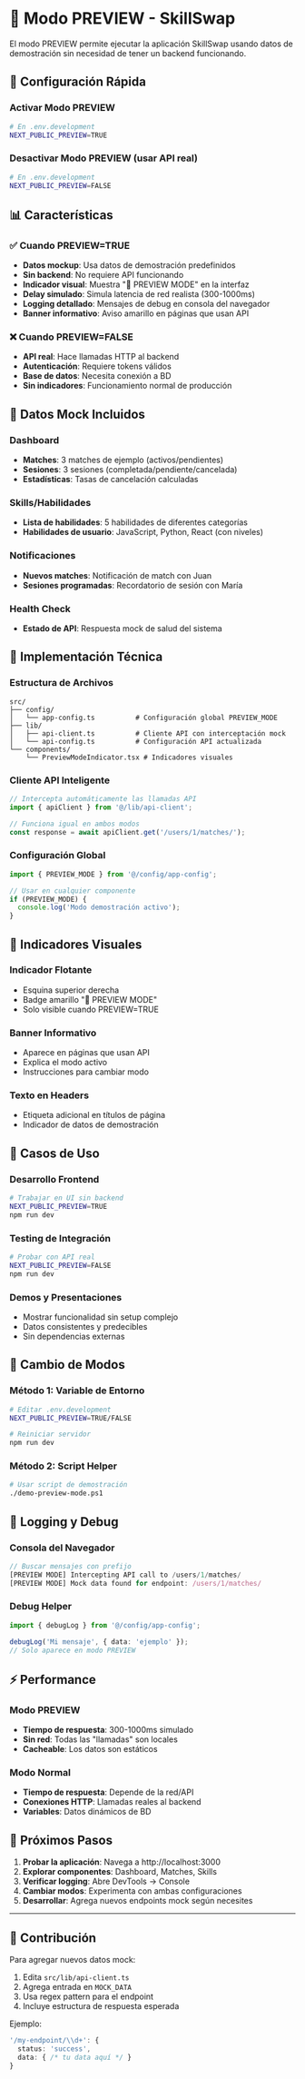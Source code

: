 # 🧪 Modo PREVIEW - SkillSwap

El modo PREVIEW permite ejecutar la aplicación SkillSwap usando datos de demostración sin necesidad de tener un backend funcionando.

## 🚀 Configuración Rápida

### Activar Modo PREVIEW

```bash
# En .env.development
NEXT_PUBLIC_PREVIEW=TRUE
```

### Desactivar Modo PREVIEW (usar API real)

```bash
# En .env.development  
NEXT_PUBLIC_PREVIEW=FALSE
```

## 📊 Características

### ✅ Cuando PREVIEW=TRUE

- **Datos mockup**: Usa datos de demostración predefinidos
- **Sin backend**: No requiere API funcionando
- **Indicador visual**: Muestra "🧪 PREVIEW MODE" en la interfaz
- **Delay simulado**: Simula latencia de red realista (300-1000ms)
- **Logging detallado**: Mensajes de debug en consola del navegador
- **Banner informativo**: Aviso amarillo en páginas que usan API

### ❌ Cuando PREVIEW=FALSE

- **API real**: Hace llamadas HTTP al backend
- **Autenticación**: Requiere tokens válidos
- **Base de datos**: Necesita conexión a BD
- **Sin indicadores**: Funcionamiento normal de producción

## 🎯 Datos Mock Incluidos

### Dashboard
- **Matches**: 3 matches de ejemplo (activos/pendientes)
- **Sesiones**: 3 sesiones (completada/pendiente/cancelada)
- **Estadísticas**: Tasas de cancelación calculadas

### Skills/Habilidades
- **Lista de habilidades**: 5 habilidades de diferentes categorías
- **Habilidades de usuario**: JavaScript, Python, React (con niveles)

### Notificaciones
- **Nuevos matches**: Notificación de match con Juan
- **Sesiones programadas**: Recordatorio de sesión con María

### Health Check
- **Estado de API**: Respuesta mock de salud del sistema

## 🔧 Implementación Técnica

### Estructura de Archivos

```
src/
├── config/
│   └── app-config.ts          # Configuración global PREVIEW_MODE
├── lib/
│   ├── api-client.ts          # Cliente API con interceptación mock
│   └── api-config.ts          # Configuración API actualizada
└── components/
    └── PreviewModeIndicator.tsx # Indicadores visuales
```

### Cliente API Inteligente

```typescript
// Intercepta automáticamente las llamadas API
import { apiClient } from '@/lib/api-client';

// Funciona igual en ambos modos
const response = await apiClient.get('/users/1/matches/');
```

### Configuración Global

```typescript
import { PREVIEW_MODE } from '@/config/app-config';

// Usar en cualquier componente
if (PREVIEW_MODE) {
  console.log('Modo demostración activo');
}
```

## 🎨 Indicadores Visuales

### Indicador Flotante
- Esquina superior derecha
- Badge amarillo "🧪 PREVIEW MODE"
- Solo visible cuando PREVIEW=TRUE

### Banner Informativo
- Aparece en páginas que usan API
- Explica el modo activo
- Instrucciones para cambiar modo

### Texto en Headers
- Etiqueta adicional en títulos de página
- Indicador de datos de demostración

## 🚀 Casos de Uso

### Desarrollo Frontend
```bash
# Trabajar en UI sin backend
NEXT_PUBLIC_PREVIEW=TRUE
npm run dev
```

### Testing de Integración
```bash
# Probar con API real
NEXT_PUBLIC_PREVIEW=FALSE
npm run dev
```

### Demos y Presentaciones
- Mostrar funcionalidad sin setup complejo
- Datos consistentes y predecibles
- Sin dependencias externas

## 🔄 Cambio de Modos

### Método 1: Variable de Entorno
```bash
# Editar .env.development
NEXT_PUBLIC_PREVIEW=TRUE/FALSE

# Reiniciar servidor
npm run dev
```

### Método 2: Script Helper
```bash
# Usar script de demostración
./demo-preview-mode.ps1
```

## 📝 Logging y Debug

### Consola del Navegador
```javascript
// Buscar mensajes con prefijo
[PREVIEW MODE] Intercepting API call to /users/1/matches/
[PREVIEW MODE] Mock data found for endpoint: /users/1/matches/
```

### Debug Helper
```typescript
import { debugLog } from '@/config/app-config';

debugLog('Mi mensaje', { data: 'ejemplo' });
// Solo aparece en modo PREVIEW
```

## ⚡ Performance

### Modo PREVIEW
- **Tiempo de respuesta**: 300-1000ms simulado
- **Sin red**: Todas las "llamadas" son locales
- **Cacheable**: Los datos son estáticos

### Modo Normal
- **Tiempo de respuesta**: Depende de la red/API
- **Conexiones HTTP**: Llamadas reales al backend
- **Variables**: Datos dinámicos de BD

## 🎯 Próximos Pasos

1. **Probar la aplicación**: Navega a http://localhost:3000
2. **Explorar componentes**: Dashboard, Matches, Skills
3. **Verificar logging**: Abre DevTools → Console
4. **Cambiar modos**: Experimenta con ambas configuraciones
5. **Desarrollar**: Agrega nuevos endpoints mock según necesites

---

## 🤝 Contribución

Para agregar nuevos datos mock:

1. Edita `src/lib/api-client.ts`
2. Agrega entrada en `MOCK_DATA`
3. Usa regex pattern para el endpoint
4. Incluye estructura de respuesta esperada

Ejemplo:
```typescript
'/my-endpoint/\\d+': {
  status: 'success',
  data: { /* tu data aquí */ }
}
```
